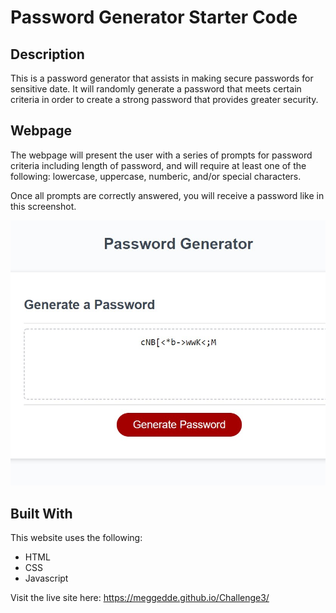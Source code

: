 # Password Generator Starter Code

## Description
This is a password generator that assists in making secure passwords for sensitive date. It will randomly generate a password that meets certain criteria in order to create a strong password that provides greater security.

## Webpage
The webpage will present the user with a series of prompts for password criteria including length of password, and will require at least one of the following: lowercase, uppercase, numberic, and/or special characters.

Once all prompts are correctly answered, you will receive a password like in this screenshot.

![website screenshot](develop/website.jpg)


## Built With
This website uses the following:
* HTML
* CSS
* Javascript


Visit the live site here: https://meggedde.github.io/Challenge3/
